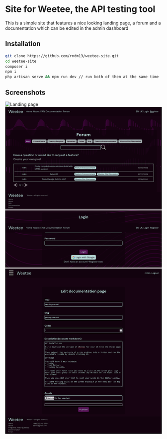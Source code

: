 # Site for Weetee, the API testing tool

This is a simple site that features a nice looking landing page, a forum and a documentation which can be edited in the admin dashboard

## Installation

```sh
git clone https://github.com/rndm13/weetee-site.git 
cd weetee-site
composer i
npm i
php artisan serve && npm run dev // run both of them at the same time
```

## Screenshots

![Landing page](./docs/landing_page_1.gif)
![Forum page](./docs/forum.png)
![Login page](./docs/login.png)
![Documentation edit form](./docs/documentation_edit.png)
